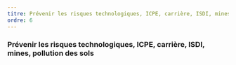 ```yaml
---
titre: Prévenir les risques technologiques, ICPE, carrière, ISDI, mines, pollution des sols
ordre: 6
---
```


### Prévenir les risques technologiques, ICPE, carrière, ISDI, mines, pollution des sols